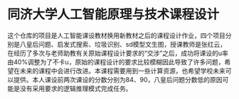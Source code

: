 # 同济大学人工智能原理与技术课程设计
这个仓库的项目是人工智能课设教材换用新教材之后的课程设计作业，四个项目分别是八皇后问题、启发式搜索、垃圾识别、sd模型文生图，授课教师是张红云，在经历了多次与老师助教有关原始课程设计要求的“交涉”之后，成功将课设的u率由40%调整为了不卡u，原始的课程设计的要求比较模糊因此导致了许多问题，希望在未来的课程中会进行改进。本课程需要用到一些计算资源，也希望学校未来可以提供。本人课设前两次课设的分数分别为84、90，八皇后问题分数低的原因可能是没有采用要求的逻辑推理模式完成任务。
